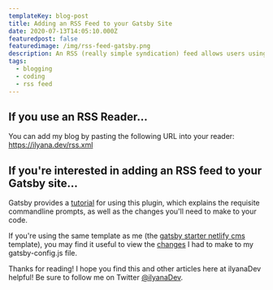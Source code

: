 ```yaml
---
templateKey: blog-post
title: Adding an RSS Feed to your Gatsby Site
date: 2020-07-13T14:05:10.000Z
featuredpost: false
featuredimage: /img/rss-feed-gatsby.png
description: An RSS (really simple syndication) feed allows users using an RSS reader to subscribe to content and be notified when new content is added to a site.
tags:
  - blogging
  - coding
  - rss feed
---
```


If you use an RSS Reader...
--

You can add my blog by pasting the following URL into your reader: <https://ilyana.dev/rss.xml>

If you're interested in adding an RSS feed to your Gatsby site...
--

Gatsby provides a [tutorial](https://www.gatsbyjs.org/docs/adding-an-rss-feed/) for using this plugin, which explains the requisite commandline prompts, as well as the changes you'll need to make to your code.

If you're using the same template as me (the [gatsby starter netlify cms](https://www.gatsbyjs.org/starters/netlify-templates/gatsby-starter-netlify-cms/) template), you may find it useful to view the [changes](https://github.com/ilyanaDev/ilyanaDevBlog/commit/64929de48d4b2269e9b65434c31e36f9d12f0e87) I had to make to my gatsby-config.js file.

Thanks for reading! I hope you find this and other articles here at ilyanaDev helpful! Be sure to follow me on Twitter [@ilyanaDev](https://twitter.com/ilyanaDev).
